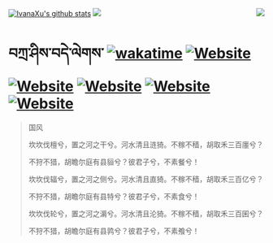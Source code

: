 [![IvanaXu's github stats](https://github-readme-stats.vercel.app/api?username=IvanaXu&theme=codeSTACKr)](https://github.com/anuraghazra/github-readme-stats)
<img align="right" src="https://github-readme-stats.vercel.app/api/top-langs/?username=IvanaXu&langs_count=8&theme=codeSTACKr" />
<img src="https://github-readme-stats.vercel.app/api/wakatime?username=IvanaXu&layout=compact&langs_count=8&theme=codeSTACKr&custom_title=Programming&nbsp;Times&nbsp;(Since&nbsp;Jul.29.2021)&range=all_time" />
# བཀྲ་ཤིས་བདེ་ལེགས་	[![wakatime](https://wakatime.com/badge/user/5043ee4a-e361-4607-9d47-d557f2005d05.svg)](https://wakatime.com/@5043ee4a-e361-4607-9d47-d557f2005d05)	[![Website](https://img.shields.io/website?label=&up_color=orange&up_message=Tianchi&url=https%3A%2F%2Fshields.io)](https://tianchi.aliyun.com/home/science/scienceDetail?userId=1095279182618)	[![Website](https://img.shields.io/website?label=&up_color=green&up_message=Yuque&url=https%3A%2F%2Fshields.io)](https://www.yuque.com/ivanaxu)	[![Website](https://img.shields.io/website?label=&up_color=yellow&up_message=Leetcode&url=https%3A%2F%2Fshields.io)](https://leetcode.cn/u/ivanaxu)	[![Website](https://img.shields.io/website?label=&up_color=violet&up_message=AIstudio&url=https%3A%2F%2Fshields.io)](https://aistudio.baidu.com/aistudio/personalcenter/thirdview/979775)	[![Website](https://img.shields.io/website?label=&up_color=red&up_message=Gitee&url=https%3A%2F%2Fshields.io)](https://gitee.com/IvanaXu)
> 国风
> 
> 坎坎伐檀兮，置之河之干兮。河水清且涟猗。不稼不穑，胡取禾三百廛兮？
> 
> 不狩不猎，胡瞻尔庭有县貆兮？彼君子兮，不素餐兮！
> 
> 坎坎伐辐兮，置之河之侧兮。河水清且直猗。不稼不穑，胡取禾三百亿兮？
> 
> 不狩不猎，胡瞻尔庭有县特兮？彼君子兮，不素食兮！
> 
> 坎坎伐轮兮，置之河之漘兮。河水清且沦猗。不稼不穑，胡取禾三百囷兮？
> 
> 不狩不猎，胡瞻尔庭有县鹑兮？彼君子兮，不素飧兮！
>
